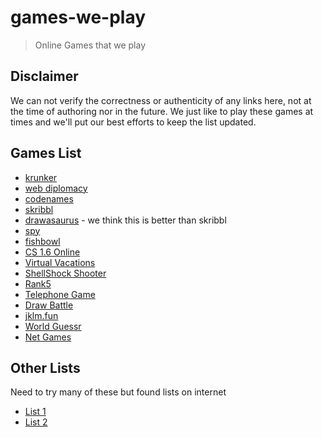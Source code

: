 # games-we-play

> Online Games that we play

## Disclaimer

We can not verify the correctness or authenticity of any links here, not at the time of authoring nor in the future. We just like to play these games at times and we'll put our best efforts to keep the list updated.

## Games List

- [krunker](https://krunker.io/)
- [web diplomacy](https://webdiplomacy.net/)
- [codenames](https://codenames.game/)
- [skribbl](https://skribbl.io/)
- [drawasaurus](https://www.drawasaurus.org/) - we think this is better than skribbl
- [spy](https://spy.uncoverparty.com/)
- [fishbowl](https://fishbowl-game.com/)
- [CS 1.6 Online](https://play-cs.com/)
- [Virtual Vacations](https://virtualvacation.us/maps)
- [ShellShock Shooter](https://shellshock.io/)
- [Rank5](https://rank5.io/)
- [Telephone Game](https://garticphone.com/)
- [Draw Battle](https://drawbattle.io/)
- [jklm.fun](https://jklm.fun/)
- [World Guessr](https://www.worldguessr.com/)
- [Net Games](https://netgames.io/games/)

## Other Lists

Need to try many of these but found lists on internet

- [List 1](https://docs.google.com/document/d/10iOD7Wy_YU4NmkPU7ZH7YTrq11qJAANjZZ0PAotKhR8/edit)
- [List 2](https://docs.google.com/spreadsheets/d/1OESjJwnSVhYH84mrA9LH0hB7-rdjJK8KVa1vQKmBTGs/edit?gid=1643741816#gid=1643741816)
